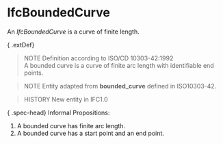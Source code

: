 # IfcBoundedCurve

An _IfcBoundedCurve_ is a curve of finite length.

{ .extDef}
> NOTE  Definition according to ISO/CD 10303-42:1992  
> A bounded curve is a curve of finite arc length with identifiable end points.

> NOTE  Entity adapted from **bounded_curve** defined in ISO10303-42.

> HISTORY  New entity in IFC1.0

{ .spec-head}
Informal Propositions:

1. A bounded curve has finite arc length.
2. A bounded curve has a start point and an end point.

